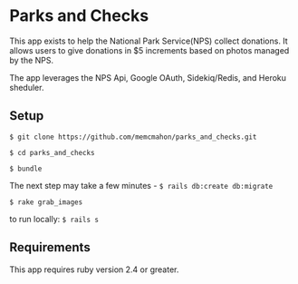 # Parks and Checks

This app exists to help the National Park Service(NPS) collect donations.  It allows users to give donations in $5 increments based on photos managed by the NPS.

The app leverages the NPS Api, Google OAuth, Sidekiq/Redis, and Heroku sheduler.

## Setup

`$ git clone https://github.com/memcmahon/parks_and_checks.git`

`$ cd parks_and_checks`

`$ bundle`

The next step may take a few minutes - 
`$ rails db:create db:migrate`

`$ rake grab_images`

to run locally:
`$ rails s`

## Requirements

This app requires ruby version 2.4 or greater.
